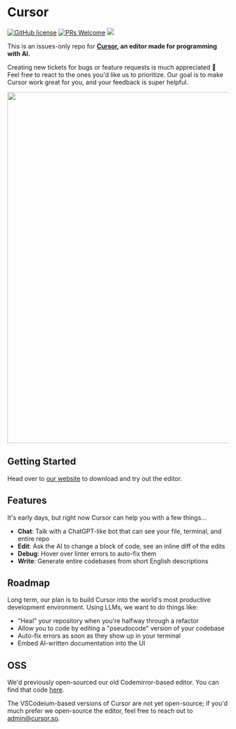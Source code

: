 # Cursor

[![GitHub license](https://img.shields.io/badge/license-MIT-blue.svg)](https://github.com/getcursor/cursor/blob/main/LICENSE) [![PRs Welcome](https://img.shields.io/badge/PRs-welcome-brightgreen.svg)]() [![](https://dcbadge.vercel.app/api/server/PJEgRywgRy?style=flat&compact=true)](https://discord.gg/PJEgRywgRy)

This is an issues-only repo for **[Cursor](https://cursor.so), an editor made for programming with AI.** 

Creating new tickets for bugs or feature requests is much appreciated 🙂 Feel free to react to the ones you'd like us to prioritize. Our goal is to make Cursor work great for you, and your feedback is super helpful.

<p align="center">
<a href="https://cursor.so/">
<img src="https://user-images.githubusercontent.com/4297743/235380904-b2efe56f-4e73-4d6b-82dd-98b414f53687.png" width="800"><br>
</a>
</p>

## Getting Started

Head over to [our website](https://cursor.so/) to download and try out the editor.

## Features

It's early days, but right now Cursor can help you with a few things...

-   **Chat**: Talk with a ChatGPT-like bot that can see your file, terminal, and entire repo
-   **Edit**: Ask the AI to change a block of code, see an inline diff of the edits
-   **Debug**: Hover over linter errors to auto-fix them
-   **Write**: Generate entire codebases from short English descriptions 

## Roadmap

Long term, our plan is to build Cursor into the world's most productive development environment. Using LLMs, we want to do things like:

-   "Heal" your repository when you're halfway through a refactor
-   Allow you to code by editing a "pseudocode" version of your codebase
-   Auto-fix errors as soon as they show up in your terminal
-   Embed AI-written documentation into the UI

## OSS

We'd previously open-sourced our old Codemirror-based editor. You can find that code [here](https://github.com/getcursor/cursor-codemirror).

The VSCodeium-based versions of Cursor are not yet open-source; if you'd much prefer we open-source the editor, feel free to reach out to admin@cursor.so.
